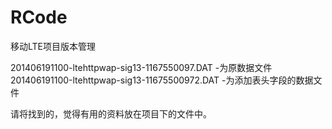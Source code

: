 RCode
=====

移动LTE项目版本管理

201406191100-ltehttpwap-sig13-1167550097.DAT  -为原数据文件   
201406191100-ltehttpwap-sig13-11675500972.DAT -为添加表头字段的数据文件


请将找到的，觉得有用的资料放在项目下的文件中。

